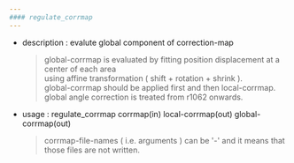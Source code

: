 ```yaml
---
#### regulate_corrmap
---
```


+ description : evalute global component of correction-map
  > global-corrmap is evaluated by fitting position displacement at a center of each area  
  > using affine transformation ( shift + rotation + shrink ).  
  > global-corrmap should be applied first and then local-corrmap.  
  > global angle correction is treated from r1062 onwards.  

+ usage : regulate_corrmap corrmap(in) local-corrmap(out) global-corrmap(out)
  > corrmap-file-names ( i.e. arguments ) can be '-' and it means that those files are not written.  
